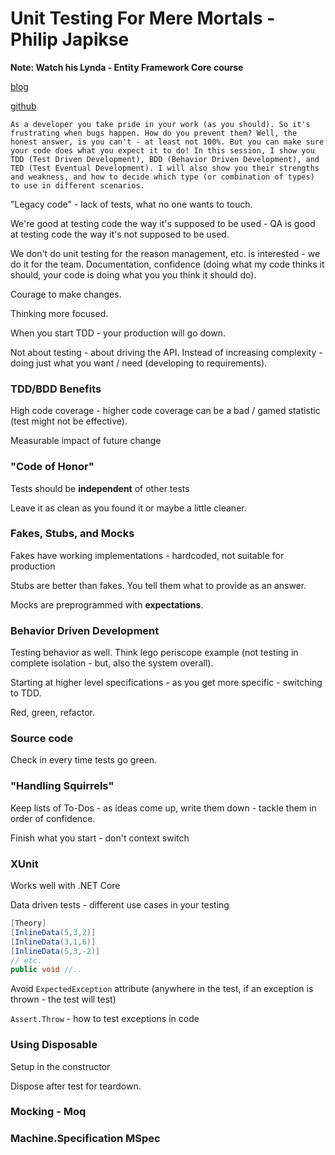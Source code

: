 # Unit Testing For Mere Mortals - Philip Japikse

**Note: Watch his Lynda - Entity Framework Core course**

[blog](www.skimedic.com)

[github](github.com/skimedic)

`As a developer you take pride in your work (as you should). So it's frustrating when bugs happen. How do you prevent them? Well, the honest answer, is you can't - at least not 100%. But you can make sure your code does what you expect it to do! In this session, I show you TDD (Test Driven Development), BDD (Behavior Driven Development), and TED (Test Eventual Development). I will also show you their strengths and weakness, and how to decide which type (or combination of types) to use in different scenarios.`

"Legacy code" - lack of tests, what no one wants to touch.

We're good at testing code the way it's supposed to be used - QA is good at testing code the way it's not supposed to be used.

We don't do unit testing for the reason management, etc. is interested - we do it for the team. Documentation, confidence (doing what my code thinks it should, your code is doing what  you you think it should do). 

Courage to make changes.

Thinking more focused.

When you start TDD - your production will go down.

Not about testing - about driving the API. Instead of increasing complexity - doing just what you want / need (developing to requirements).

### TDD/BDD Benefits

High code coverage - higher code coverage can be a bad / gamed statistic (test might not be effective).

Measurable impact of future change

### "Code of Honor"

Tests should be **independent** of other tests

Leave it as clean as you found it or maybe a little cleaner.

### Fakes, Stubs, and Mocks

Fakes have working implementations - hardcoded, not suitable for production

Stubs are better than fakes. You tell them what to provide as an answer. 

Mocks are preprogrammed with **expectations**.

### Behavior Driven Development

Testing behavior as well. Think lego periscope example (not testing in complete isolation - but, also the system overall).

Starting at higher level specifications - as you get more specific - switching to TDD.

Red, green, refactor.

### Source code

Check in every time tests go green.

### "Handling Squirrels"

Keep lists of To-Dos - as ideas come up, write them down - tackle them in order of confidence.

Finish what you start - don't context switch

### XUnit

Works well with .NET Core

Data driven tests - different use cases in your testing

```cs
[Theory]
[InlineData(5,3,2)]
[InlineData(3,1,6)]
[InlineData(5,3,-2)]
// etc.
public void //..
```

Avoid `ExpectedException` attribute (anywhere in the test, if an exception is thrown - the test will test)

`Assert.Throw` - how to test exceptions in code

### Using Disposable

Setup in the constructor

Dispose after test for teardown.

### Mocking - Moq

### Machine.Specification MSpec

